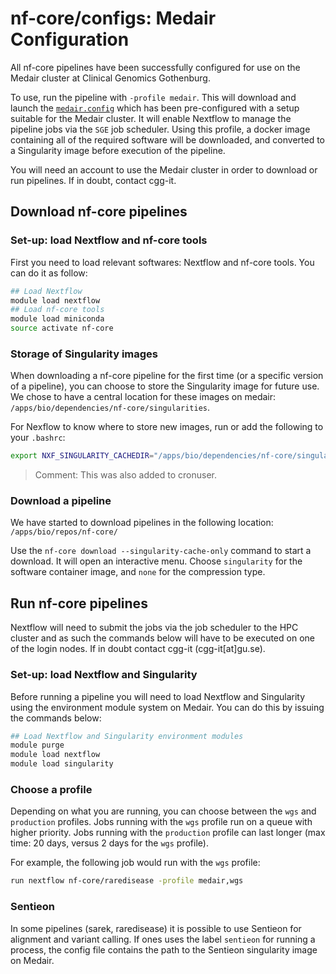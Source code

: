 # nf-core/configs: Medair Configuration

All nf-core pipelines have been successfully configured for use on the Medair cluster at Clinical Genomics Gothenburg.

To use, run the pipeline with `-profile medair`. This will download and launch the [`medair.config`](../conf/medair.config) which has been pre-configured with a setup suitable for the Medair cluster.
It will enable Nextflow to manage the pipeline jobs via the `SGE` job scheduler.
Using this profile, a docker image containing all of the required software will be downloaded, and converted to a Singularity image before execution of the pipeline.

You will need an account to use the Medair cluster in order to download or run pipelines. If in doubt, contact cgg-it.

## Download nf-core pipelines

### Set-up: load Nextflow and nf-core tools

First you need to load relevant softwares: Nextflow and nf-core tools. You can do it as follow:

```bash
## Load Nextflow
module load nextflow
## Load nf-core tools
module load miniconda
source activate nf-core
```

### Storage of Singularity images

When downloading a nf-core pipeline for the first time (or a specific version of a pipeline), you can choose to store the Singularity image for future use. We chose to have a central location for these images on medair: `/apps/bio/dependencies/nf-core/singularities`.

For Nexflow to know where to store new images, run or add the following to your `.bashrc`:

```bash
export NXF_SINGULARITY_CACHEDIR="/apps/bio/dependencies/nf-core/singularities"
```

> Comment: This was also added to cronuser.

### Download a pipeline

We have started to download pipelines in the following location: `/apps/bio/repos/nf-core/`

Use the `nf-core download --singularity-cache-only` command to start a download. It will open an interactive menu. Choose `singularity` for the software container image, and `none` for the compression type.

## Run nf-core pipelines

Nextflow will need to submit the jobs via the job scheduler to the HPC cluster and as such the commands below will have to be executed on one of the login nodes. If in doubt contact cgg-it (cgg-it[at]gu.se).

### Set-up: load Nextflow and Singularity

Before running a pipeline you will need to load Nextflow and Singularity using the environment module system on Medair. You can do this by issuing the commands below:

```bash
## Load Nextflow and Singularity environment modules
module purge
module load nextflow
module load singularity
```

### Choose a profile

Depending on what you are running, you can choose between the `wgs` and `production` profiles. Jobs running with the `wgs` profile run on a queue with higher priority. Jobs running with the `production` profile can last longer (max time: 20 days, versus 2 days for the `wgs` profile).

For example, the following job would run with the `wgs` profile:

```bash
run nextflow nf-core/raredisease -profile medair,wgs
```

### Sentieon

In some pipelines (sarek, raredisease) it is possible to use Sentieon for alignment and variant calling. If ones uses the label `sentieon` for running a process, the config file contains the path to the Sentieon singularity image on Medair.
